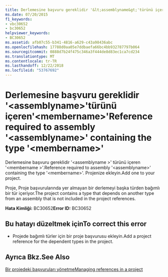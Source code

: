 ```yaml
---
title: Derlemesine başvuru gereklidir '&lt;assemblyname&gt;'türünü içeren'&lt;membername&gt;'
ms.date: 07/20/2015
f1_keywords:
- vbc30652
- bc30652
helpviewer_keywords:
- BC30652
ms.assetid: afb07c55-b341-4816-a629-c43a98436abc
ms.openlocfilehash: 17788d0aa05e7ddbaefa66bc4bb932787797b064
ms.sourcegitcommit: 0888d7b24f475c346a3f444de8d83ec1ca7cd234
ms.translationtype: MT
ms.contentlocale: tr-TR
ms.lasthandoff: 12/22/2018
ms.locfileid: "53767692"
---
```

# <a name="reference-required-to-assembly-ltassemblynamegt-containing-the-type-ltmembernamegt"></a><span data-ttu-id="57fe3-102">Derlemesine başvuru gereklidir '&lt;assemblyname&gt;'türünü içeren'&lt;membername&gt;'</span><span class="sxs-lookup"><span data-stu-id="57fe3-102">Reference required to assembly '&lt;assemblyname&gt;' containing the type '&lt;membername&gt;'</span></span>
<span data-ttu-id="57fe3-103">Derlemesine başvuru gereklidir '\<assemblyname >' türünü içeren '\<membername >'.</span><span class="sxs-lookup"><span data-stu-id="57fe3-103">Reference required to assembly '\<assemblyname>' containing the type '\<membername>'.</span></span> <span data-ttu-id="57fe3-104">Projenize ekleyin.</span><span class="sxs-lookup"><span data-stu-id="57fe3-104">Add one to your project.</span></span>  
  
 <span data-ttu-id="57fe3-105">Proje, Proje başvurularında yer almayan bir derlemeyi başka türden bağımlı bir tür içeriyor.</span><span class="sxs-lookup"><span data-stu-id="57fe3-105">The project contains a type that depends on another type from an assembly that is not included in the project references.</span></span>  
  
 <span data-ttu-id="57fe3-106">**Hata Kimliği:** BC30652</span><span class="sxs-lookup"><span data-stu-id="57fe3-106">**Error ID:** BC30652</span></span>  
  
## <a name="to-correct-this-error"></a><span data-ttu-id="57fe3-107">Bu hatayı düzeltmek için</span><span class="sxs-lookup"><span data-stu-id="57fe3-107">To correct this error</span></span>  
  
-   <span data-ttu-id="57fe3-108">Projede bağımlı türler için bir proje başvurusu ekleyin.</span><span class="sxs-lookup"><span data-stu-id="57fe3-108">Add a project reference for the dependent types in the project.</span></span>  
  
## <a name="see-also"></a><span data-ttu-id="57fe3-109">Ayrıca Bkz.</span><span class="sxs-lookup"><span data-stu-id="57fe3-109">See Also</span></span>  
 [<span data-ttu-id="57fe3-110">Bir projedeki başvuruları yönetme</span><span class="sxs-lookup"><span data-stu-id="57fe3-110">Managing references in a project</span></span>](/visualstudio/ide/managing-references-in-a-project)
